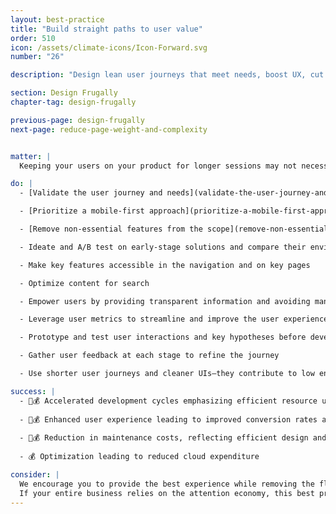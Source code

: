 ```yaml
---
layout: best-practice
title: "Build straight paths to user value"
order: 510
icon: /assets/climate-icons/Icon-Forward.svg
number: "26"

description: "Design lean user journeys that meet needs, boost UX, cut carbon emissions, and reduce cloud and maintenance costs."

section: Design Frugally
chapter-tag: design-frugally

previous-page: design-frugally
next-page: reduce-page-weight-and-complexity


matter: |
  Keeping your users on your product for longer sessions may not necessarily translate into better business results—they may get lost or distracted and leave. What’s certain, though, is that the longer they use it, the more greenhouse gasses releases are generated through energy use and data processing. The good news? You don’t have to choose between user needs and sustainability. Designing just enough to meet user needs keeps things clear and focused, which users love—and it’s leaner and greener too. Cut the fluff, keep it short and sweet!

do: |
  - [Validate the user journey and needs](validate-the-user-journey-and-needs)

  - [Prioritize a mobile-first approach](prioritize-a-mobile-first-approach)

  - [Remove non-essential features from the scope](remove-non-essential-features-from-the-scope)

  - Ideate and A/B test on early-stage solutions and compare their environmental impact

  - Make key features accessible in the navigation and on key pages

  - Optimize content for search

  - Empower users by providing transparent information and avoiding manipulative dark patterns to encourage them to make informed decisions and reduce their environmental impact.

  - Leverage user metrics to streamline and improve the user experience

  - Prototype and test user interactions and key hypotheses before development

  - Gather user feedback at each stage to refine the journey

  - Use shorter user journeys and cleaner UIs—they contribute to low energy use, low data storage, fewer page loads, and fewer opportunities to overuse features and functionalities, while also improving performance through faster response times

success: |
  - 🧑💰 Accelerated development cycles emphasizing efficient resource use
  
  - 🧑💰 Enhanced user experience leading to improved conversion rates and overall satisfaction
  
  - 🧑💰 Reduction in maintenance costs, reflecting efficient design and execution
  
  - 💰 Optimization leading to reduced cloud expenditure

consider: |
  We encourage you to provide the best experience while removing the fluff that doesn’t serve the brand or the business. [Reuse and recycle](reuse-and-recycle) existing features can help you avoid reinventing the wheel and reduce your scope.
  If your entire business relies on the attention economy, this best practice might not be as easy as it is for other businesses or products, but there are still some valuable takeaways you could implement to streamline your user experience.
---
```

